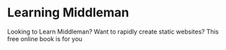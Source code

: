 # Learning Middleman
Looking to Learn Middleman? Want to rapidly create static websites? This free online book is for you
